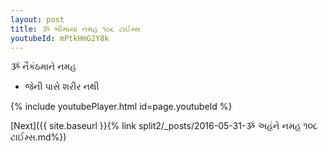 ```yaml
---
layout: post
title: ૐ ભીમાયા નમહ ૧૦૮ ટાઈમ્સ
youtubeId: mPtkHmG2Y8k
---
```

 
 
 ૐ નૈકંઠમાને નમહ  
 
 -  જેની પાસે શરીર નથી 
 
  
 
  
 
 
 
 
 
 


{% include youtubePlayer.html id=page.youtubeId %}
 
[Next]({{ site.baseurl }}{% link  split2/_posts/2016-05-31-ૐ અહંને નમહ ૧૦૮ ટાઈમ્સ.md%})
 

